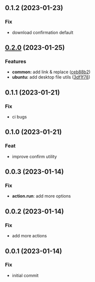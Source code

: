 ## 0.1.2 (2023-01-23)

### Fix

- download confirmation default

## [0.2.0](https://github.com/liblaf/ishutils/compare/0.1.2...v0.2.0) (2023-01-25)


### Features

* **common:** add link & replace ([ceb88b2](https://github.com/liblaf/ishutils/commit/ceb88b29030b5f90716466f1937d4c8350d35a01))
* **ubuntu:** add desktop file utils ([3df1f78](https://github.com/liblaf/ishutils/commit/3df1f789bb4818291c9ce78b96b4d86d63d2c9d1))

## 0.1.1 (2023-01-21)

### Fix

- ci bugs

## 0.1.0 (2023-01-21)

### Feat

- improve confirm utility

## 0.0.3 (2023-01-14)

### Fix

- **action.run**: add more options

## 0.0.2 (2023-01-14)

### Fix

- add more actions

## 0.0.1 (2023-01-14)

### Fix

- initial commit
